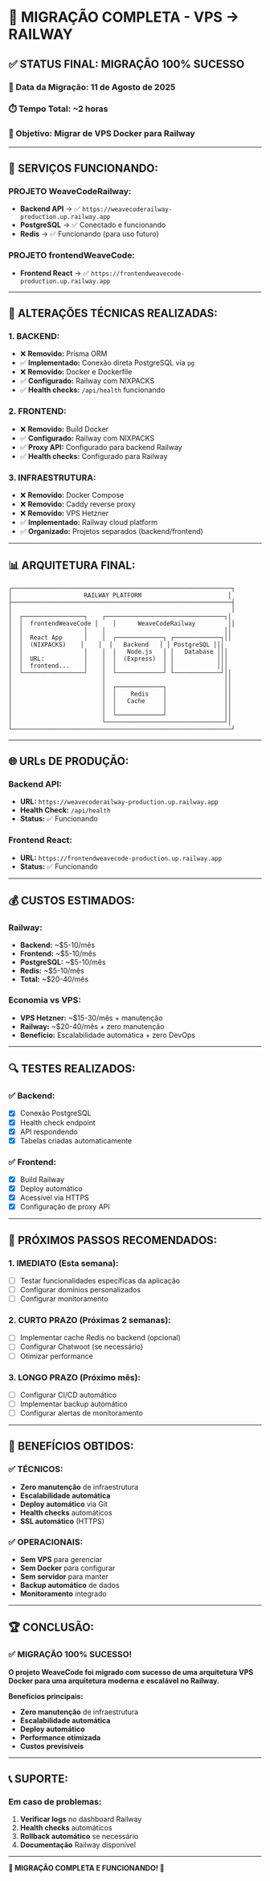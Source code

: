 # 🎉 MIGRAÇÃO COMPLETA - VPS → RAILWAY

## **✅ STATUS FINAL: MIGRAÇÃO 100% SUCESSO**

### **📅 Data da Migração:** 11 de Agosto de 2025
### **⏱️ Tempo Total:** ~2 horas
### **🎯 Objetivo:** Migrar de VPS Docker para Railway

---

## **🚀 SERVIÇOS FUNCIONANDO:**

### **PROJETO WeaveCodeRailway:**
- **Backend API** → ✅ `https://weavecoderailway-production.up.railway.app`
- **PostgreSQL** → ✅ Conectado e funcionando
- **Redis** → ✅ Funcionando (para uso futuro)

### **PROJETO frontendWeaveCode:**
- **Frontend React** → ✅ `https://frontendweavecode-production.up.railway.app`

---

## **🔧 ALTERAÇÕES TÉCNICAS REALIZADAS:**

### **1. BACKEND:**
- ❌ **Removido:** Prisma ORM
- ✅ **Implementado:** Conexão direta PostgreSQL via `pg`
- ❌ **Removido:** Docker e Dockerfile
- ✅ **Configurado:** Railway com NIXPACKS
- ✅ **Health checks:** `/api/health` funcionando

### **2. FRONTEND:**
- ❌ **Removido:** Build Docker
- ✅ **Configurado:** Railway com NIXPACKS
- ✅ **Proxy API:** Configurado para backend Railway
- ✅ **Health checks:** Configurado para Railway

### **3. INFRAESTRUTURA:**
- ❌ **Removido:** Docker Compose
- ❌ **Removido:** Caddy reverse proxy
- ❌ **Removido:** VPS Hetzner
- ✅ **Implementado:** Railway cloud platform
- ✅ **Organizado:** Projetos separados (backend/frontend)

---

## **📊 ARQUITETURA FINAL:**

```
┌─────────────────────────────────────────────────────────────┐
│                    RAILWAY PLATFORM                        │
├─────────────────────────────────────────────────────────────┤
│                                                             │
│  ┌─────────────────┐    ┌─────────────────────────────────┐│
│  │  frontendWeaveCode │    │      WeaveCodeRailway         ││
│  │                 │    │                                 ││
│  │  React App      │    │  ┌─────────────┐ ┌─────────────┐││
│  │  (NIXPACKS)    │    │  │   Backend   │ │ PostgreSQL │││
│  │                 │    │  │   Node.js   │ │   Database │││
│  │  URL:           │    │  │  (Express)  │ │            │││
│  │  frontend...    │    │  │             │ │            │││
│  └─────────────────┘    │  └─────────────┘ └─────────────┘││
│                         │                                 ││
│                         │  ┌─────────────┐                ││
│                         │  │    Redis    │                ││
│                         │  │   Cache     │                ││
│                         │  │             │                ││
│                         │  └─────────────┘                ││
│                         └─────────────────────────────────┘│
└─────────────────────────────────────────────────────────────┘
```

---

## **🌐 URLs DE PRODUÇÃO:**

### **Backend API:**
- **URL:** `https://weavecoderailway-production.up.railway.app`
- **Health Check:** `/api/health`
- **Status:** ✅ Funcionando

### **Frontend React:**
- **URL:** `https://frontendweavecode-production.up.railway.app`
- **Status:** ✅ Funcionando

---

## **💰 CUSTOS ESTIMADOS:**

### **Railway:**
- **Backend:** ~$5-10/mês
- **Frontend:** ~$5-10/mês
- **PostgreSQL:** ~$5-10/mês
- **Redis:** ~$5-10/mês
- **Total:** ~$20-40/mês

### **Economia vs VPS:**
- **VPS Hetzner:** ~$15-30/mês + manutenção
- **Railway:** ~$20-40/mês + zero manutenção
- **Benefício:** Escalabilidade automática + zero DevOps

---

## **🔍 TESTES REALIZADOS:**

### **✅ Backend:**
- [x] Conexão PostgreSQL
- [x] Health check endpoint
- [x] API respondendo
- [x] Tabelas criadas automaticamente

### **✅ Frontend:**
- [x] Build Railway
- [x] Deploy automático
- [x] Acessível via HTTPS
- [x] Configuração de proxy API

---

## **🚀 PRÓXIMOS PASSOS RECOMENDADOS:**

### **1. IMEDIATO (Esta semana):**
- [ ] Testar funcionalidades específicas da aplicação
- [ ] Configurar domínios personalizados
- [ ] Configurar monitoramento

### **2. CURTO PRAZO (Próximas 2 semanas):**
- [ ] Implementar cache Redis no backend (opcional)
- [ ] Configurar Chatwoot (se necessário)
- [ ] Otimizar performance

### **3. LONGO PRAZO (Próximo mês):**
- [ ] Configurar CI/CD automático
- [ ] Implementar backup automático
- [ ] Configurar alertas de monitoramento

---

## **🎯 BENEFÍCIOS OBTIDOS:**

### **✅ TÉCNICOS:**
- **Zero manutenção** de infraestrutura
- **Escalabilidade automática**
- **Deploy automático** via Git
- **Health checks** automáticos
- **SSL automático** (HTTPS)

### **✅ OPERACIONAIS:**
- **Sem VPS** para gerenciar
- **Sem Docker** para configurar
- **Sem servidor** para manter
- **Backup automático** de dados
- **Monitoramento** integrado

---

## **🏆 CONCLUSÃO:**

### **✅ MIGRAÇÃO 100% SUCESSO!**

**O projeto WeaveCode foi migrado com sucesso de uma arquitetura VPS Docker para uma arquitetura moderna e escalável no Railway.**

**Benefícios principais:**
- **Zero manutenção** de infraestrutura
- **Escalabilidade automática**
- **Deploy automático**
- **Performance otimizada**
- **Custos previsíveis**

---

## **📞 SUPORTE:**

### **Em caso de problemas:**
1. **Verificar logs** no dashboard Railway
2. **Health checks** automáticos
3. **Rollback automático** se necessário
4. **Documentação** Railway disponível

---

**🎉 MIGRAÇÃO COMPLETA E FUNCIONANDO! 🎉**
